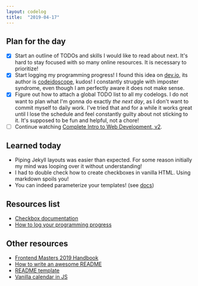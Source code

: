```yaml
---
layout: codelog
title:  "2019-04-17"
---
```


## Plan for the day

- [x] Start an outline of TODOs and skills I would like to read about next. It's hard to stay focused with so many online resources. It is necessary to prioritize!
- [x] Start logging my programming progress! I found this idea on [dev.io](https://dev.io), its author is [codeidoscope](https://github.com/codeidoscope), kudos! I constantly struggle with imposter syndrome, even though I am perfectly aware it does not make sense.
- [x] Figure out how to attach a global TODO list to all my codelogs. I do not want to plan what I'm gonna do exactly *the next day*, as I don't want to commit myself to daily work. I've tried that and for a while it works great until I lose the schedule and feel constantly guilty about not sticking to it. It's supposed to be fun and helpful, not a chore!
- [ ] Continue watching [Complete Intro to Web Development, v2](https://frontendmasters.com/courses/web-development-v2/).

## Learned today

- Piping Jekyll layouts was easier than expected. For some reason initially my mind was looping over it without understanding!
- I had to double check how to create checkboxes in vanilla HTML. Using markdown spoils you!
- You can indeed parameterize your templates! (see [docs](https://jekyllrb.com/docs/includes/#passing-parameters-to-includes))

## Resources list

- [Checkbox documentation](https://developer.mozilla.org/en-US/docs/Web/HTML/Element/input/checkbox)
- [How to log your programming progress](https://dev.to/codeidoscope/tracking-your-progress-to-improve-your-confidence-12lh)

## Other resources

- [Frontend Masters 2019 Handbook](https://frontendmasters.com/books/front-end-handbook/2019/)
- [How to write an awesome README](https://dev.to/healeycodes/how-to-write-an-awesome-github-readme-2ldc)
- [README template](https://gist.github.com/PurpleBooth/109311bb0361f32d87a2)
- [Vanilla calendar in JS](https://dev.to/knheidorn/making-a-calendar-in-vanilla-javascript-48j8)
